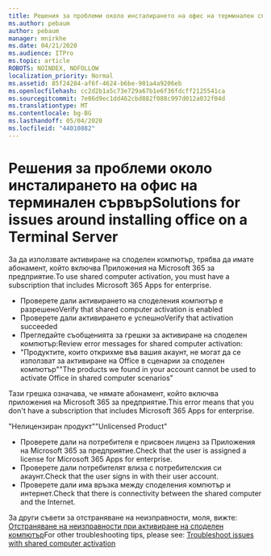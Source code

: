 ```yaml
---
title: Решения за проблеми около инсталирането на офис на терминален сървър
ms.author: pebaum
author: pebaum
manager: mnirkhe
ms.date: 04/21/2020
ms.audience: ITPro
ms.topic: article
ROBOTS: NOINDEX, NOFOLLOW
localization_priority: Normal
ms.assetid: 85f24284-af6f-4624-b6be-901a4a9206eb
ms.openlocfilehash: cc2d2b1a5c73e729a67b1e6f36fdcff2125541ca
ms.sourcegitcommit: 7e06d9ec1dd462cbd882f088c997d012a032f04d
ms.translationtype: MT
ms.contentlocale: bg-BG
ms.lasthandoff: 05/04/2020
ms.locfileid: "44010882"
---
```

# <a name="solutions-for-issues-around-installing-office-on-a-terminal-server"></a><span data-ttu-id="ca937-102">Решения за проблеми около инсталирането на офис на терминален сървър</span><span class="sxs-lookup"><span data-stu-id="ca937-102">Solutions for issues around installing office on a Terminal Server</span></span>

<span data-ttu-id="ca937-103">За да използвате активиране на споделен компютър, трябва да имате абонамент, който включва Приложения на Microsoft 365 за предприятие.</span><span class="sxs-lookup"><span data-stu-id="ca937-103">To use shared computer activation, you must have a subscription that includes Microsoft 365 Apps for enterprise.</span></span>
  
- <span data-ttu-id="ca937-104">Проверете дали активирането на споделения компютър е разрешено</span><span class="sxs-lookup"><span data-stu-id="ca937-104">Verify that shared computer activation is enabled</span></span>
- <span data-ttu-id="ca937-105">Проверете дали активирането е успешно</span><span class="sxs-lookup"><span data-stu-id="ca937-105">Verify that activation succeeded</span></span>
- <span data-ttu-id="ca937-106">Прегледайте съобщенията за грешки за активиране на споделен компютър:</span><span class="sxs-lookup"><span data-stu-id="ca937-106">Review error messages for shared computer activation:</span></span>
- <span data-ttu-id="ca937-107">"Продуктите, които открихме във вашия акаунт, не могат да се използват за активиране на Office в сценарии за споделен компютър"</span><span class="sxs-lookup"><span data-stu-id="ca937-107">"The products we found in your account cannot be used to activate Office in shared computer scenarios"</span></span>
  
<span data-ttu-id="ca937-108">Тази грешка означава, че нямате абонамент, който включва приложения на Microsoft 365 за предприятие.</span><span class="sxs-lookup"><span data-stu-id="ca937-108">This error means that you don't have a subscription that includes Microsoft 365 Apps for enterprise.</span></span>

<span data-ttu-id="ca937-109">"Нелицензиран продукт"</span><span class="sxs-lookup"><span data-stu-id="ca937-109">"Unlicensed Product"</span></span>

- <span data-ttu-id="ca937-110">Проверете дали на потребителя е присвоен лиценз за Приложения на Microsoft 365 за предприятие.</span><span class="sxs-lookup"><span data-stu-id="ca937-110">Check that the user is assigned a license for Microsoft 365 Apps for enterprise.</span></span>
- <span data-ttu-id="ca937-111">Проверете дали потребителят влиза с потребителския си акаунт.</span><span class="sxs-lookup"><span data-stu-id="ca937-111">Check that the user signs in with their user account.</span></span>
- <span data-ttu-id="ca937-112">Проверете дали има връзка между споделения компютър и интернет.</span><span class="sxs-lookup"><span data-stu-id="ca937-112">Check that there is connectivity between the shared computer and the Internet.</span></span>

<span data-ttu-id="ca937-113">За други съвети за отстраняване на неизправности, моля, вижте: [Отстраняване на неизправности при активиране на споделен компютър](https://docs.microsoft.com/DeployOffice/troubleshoot-shared-computer-activation)</span><span class="sxs-lookup"><span data-stu-id="ca937-113">For other troubleshooting tips, please see: [Troubleshoot issues with shared computer activation](https://docs.microsoft.com/DeployOffice/troubleshoot-shared-computer-activation)</span></span>